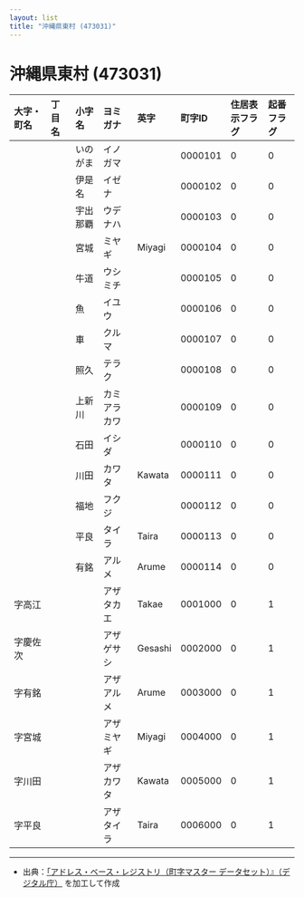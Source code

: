 ```yaml
---
layout: list
title: "沖縄県東村 (473031)"
---
```


# 沖縄県東村 (473031)

| 大字・町名 | 丁目名 | 小字名 | ヨミガナ | 英字 | 町字ID | 住居表示フラグ | 起番フラグ |
|:---|:---|:---|:---|:---|:---|:---|:---|
|  |  | いのがま | イノガマ |  | 0000101 | 0 | 0 |
|  |  | 伊是名 | イゼナ |  | 0000102 | 0 | 0 |
|  |  | 宇出那覇 | ウデナハ |  | 0000103 | 0 | 0 |
|  |  | 宮城 | ミヤギ | Miyagi | 0000104 | 0 | 0 |
|  |  | 牛道 | ウシミチ |  | 0000105 | 0 | 0 |
|  |  | 魚 | イユウ |  | 0000106 | 0 | 0 |
|  |  | 車 | クルマ |  | 0000107 | 0 | 0 |
|  |  | 照久 | テラク |  | 0000108 | 0 | 0 |
|  |  | 上新川 | カミアラカワ |  | 0000109 | 0 | 0 |
|  |  | 石田 | イシダ |  | 0000110 | 0 | 0 |
|  |  | 川田 | カワタ | Kawata | 0000111 | 0 | 0 |
|  |  | 福地 | フクジ |  | 0000112 | 0 | 0 |
|  |  | 平良 | タイラ | Taira | 0000113 | 0 | 0 |
|  |  | 有銘 | アルメ | Arume | 0000114 | 0 | 0 |
| 字高江 |  |  | アザタカエ | Takae | 0001000 | 0 | 1 |
| 字慶佐次 |  |  | アザゲサシ | Gesashi | 0002000 | 0 | 1 |
| 字有銘 |  |  | アザアルメ | Arume | 0003000 | 0 | 1 |
| 字宮城 |  |  | アザミヤギ | Miyagi | 0004000 | 0 | 1 |
| 字川田 |  |  | アザカワタ | Kawata | 0005000 | 0 | 1 |
| 字平良 |  |  | アザタイラ | Taira | 0006000 | 0 | 1 |

---

- 出典：[「アドレス・ベース・レジストリ（町字マスター データセット）』（デジタル庁）](https://www.digital.go.jp/policies/base_registry_address/) を加工して作成